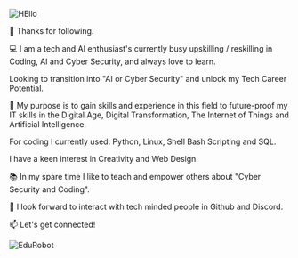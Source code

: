 
![HEllo](https://github.com/AAbella7529/AAbella7529/assets/158771536/ab27279e-6e3a-40f1-8a95-bf1f3d82115c)

👋  Thanks for following. 

💻 I am a tech and AI enthusiast's currently busy upskilling / reskilling in Coding, AI and Cyber Security, and always love to learn.

Looking to transition into "AI or Cyber Security" and unlock my Tech Career Potential.

:rocket: My purpose is to gain skills and experience in this field to future-proof my IT skills in the Digital Age, Digital Transformation, The Internet of Things and Artificial Intelligence.

For coding I currently used: Python, Linux, Shell Bash Scripting and SQL. 

I have a keen interest in Creativity and Web Design.

:books:  In my spare time I like to teach and empower others about "Cyber Security and Coding". 

:pushpin: I look forward to interact with tech minded people in Github and Discord. 

📫 Let's get connected! 


![EduRobot](https://github.com/AAbella7529/AAbella7529/assets/158771536/ba2386e3-63aa-4dc7-8115-30c466b448a9)








